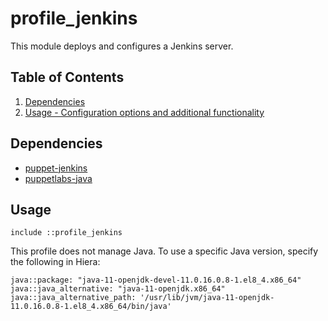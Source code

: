 # profile_jenkins

This module deploys and configures a Jenkins server.

## Table of Contents

1. [Dependencies](#dependencies)
1. [Usage - Configuration options and additional functionality](#usage)

## Dependencies

- [puppet-jenkins](https://github.com/voxpupuli/puppet-jenkins)
- [puppetlabs-java](https://github.com/puppetlabs/puppetlabs-java)

## Usage

```
include ::profile_jenkins
```

This profile does not manage Java. To use a specific Java version, specify the following in Hiera:

```
java::package: "java-11-openjdk-devel-11.0.16.0.8-1.el8_4.x86_64"
java::java_alternative: "java-11-openjdk.x86_64"
java::java_alternative_path: '/usr/lib/jvm/java-11-openjdk-11.0.16.0.8-1.el8_4.x86_64/bin/java'
```
